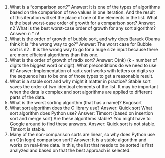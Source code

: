 1.	What is a “comparison sort?” 
Answer: It is one of the types of algorithms based on the comparison of two values in one iteration. And the result of this iteration will set the place of one of the elements in the list.
What is the best worst-case order of growth for a comparison sort? 
Answer: n2
What is the best worst-case order of growth for any sort algorithm?
Answer: n * n!
2.	What is the order of growth of bubble sort, and why does Barack Obama think it is “the wrong way to go?”
Answer:  The worst case for Bubble sort is n2 . It is the wrong way to go for a huge size input because there are more efficient algorithms than this one. 
3.	What is the order of growth of radix sort? 
Answer: O(nk) (k - number of digits the biggest word or digit).
What preconditions do we need to use it?
Answer: Implementation of radix sort works with letters or digits so the sequence has to be one of those types to get a reasonable result.
4.	What is a stable sort and why might it matter in practice?
Stable sort saves the order of two identical elements of the list. It may be important when the data is complex and sort algorithms are applied to different parts of the data. 
5.	What is the worst sorting algorithm (that has a name)?
Bogosort
6.	What sort algorithm does the C library use?
Answer: Quick sort 
What sort algorithm does Python use? 
Answer: Timsort (based on insertion sort and merge sort)
Are these algorithms stable? You might have to Google around to find these answers.
Answer: Quick sort is not stable. Timsort is stable.
7.	Many of the non-comparison sorts are linear, so why does Python use an O(n logn) comparison sort?
Answer: It is a stable algorithm and works on real-time data. In this, the list that needs to be sorted is first analyzed and based on that the best approach is selected.

